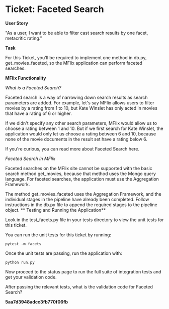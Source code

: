 # Ticket: Faceted Search

**User Story**

"As a user, I want to be able to filter cast search results by one facet, metacritic rating."

**Task**

For this Ticket, you'll be required to implement one method in db.py, get_movies_faceted, so the MFlix application can perform faceted searches.

**MFlix Functionality**

*What is a Faceted Search?*

Faceted search is a way of narrowing down search results as search parameters are added. For example, let's say MFlix allows users to filter movies by a rating from 1 to 10, but Kate Winslet has only acted in movies that have a rating of 6 or higher.

If we didn't specify any other search parameters, MFlix would allow us to choose a rating between 1 and 10. But if we first search for Kate Winslet, the application would only let us choose a rating between 6 and 10, because none of the movie documents in the result set have a rating below 6.

If you're curious, you can read more about Faceted Search here.

*Faceted Search in MFlix*

Faceted searches on the MFlix site cannot be supported with the basic search method get_movies, because that method uses the Mongo query language. For faceted searches, the application must use the Aggregation Framework.

The method get_movies_faceted uses the Aggregation Framework, and the individual stages in the pipeline have already been completed. Follow instructions in the db.py file to append the required stages to the pipeline object.
**
Testing and Running the Application**

Look in the test_facets.py file in your tests directory to view the unit tests for this ticket.

You can run the unit tests for this ticket by running:

```
pytest -m facets
```

Once the unit tests are passing, run the application with:

```
python run.py
```

Now proceed to the status page to run the full suite of integration tests and get your validation code.

After passing the relevant tests, what is the validation code for Faceted Search?

**5aa7d3948adcc3fb770f06fb**
